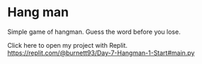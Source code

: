 # Hang man

Simple game of hangman. Guess the word before you lose. 


Click here to open my project with Replit.
https://replit.com/@burnett93/Day-7-Hangman-1-Start#main.py


